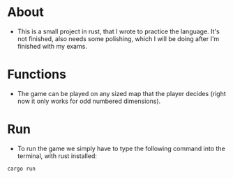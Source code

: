 # About
- This is a small project in rust, that I wrote to practice the language. It's not finished, also needs some polishing, which I will be doing after I'm finished with my exams.

# Functions
- The game can be played on any sized map that the player decides (right now it only works for odd numbered dimensions).

# Run
- To run the game we simply have to type the following command into the terminal, with rust installed:
```
cargo run
```

